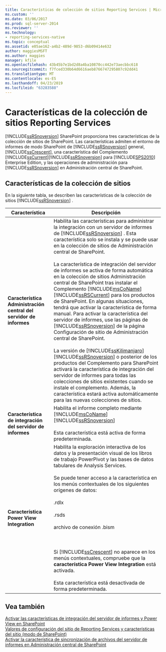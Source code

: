 ```yaml
---
title: Características de colección de sitios Reporting Services | Microsoft Docs
ms.custom: ''
ms.date: 03/06/2017
ms.prod: sql-server-2014
ms.reviewer: ''
ms.technology:
- reporting-services-native
ms.topic: conceptual
ms.assetid: e05ae162-a4b2-489d-9853-d6b09414e632
author: maggiesMSFT
ms.author: maggies
manager: kfile
ms.openlocfilehash: 43b45b7e1bd2d8a4ba10870cc442e73aecbbc618
ms.sourcegitcommit: f7fced330b64d6616aeb8766747295807c92dd41
ms.translationtype: MT
ms.contentlocale: es-ES
ms.lasthandoff: 04/23/2019
ms.locfileid: "63283588"
---
```

# <a name="reporting-services-site-collection-features"></a>Características de la colección de sitios Reporting Services
  [!INCLUDE[ssRSnoversion](../includes/ssrsnoversion-md.md)] SharePoint proporciona tres características de la colección de sitios de SharePoint. Las características admiten el entorno de informes de modo SharePoint de [!INCLUDE[ssRSnoversion](../includes/ssrsnoversion-md.md)] general, [!INCLUDE[ssCrescent](../includes/sscrescent-md.md)], una característica del Complemento [!INCLUDE[ssCurrent](../includes/sscurrent-md.md)][!INCLUDE[ssRSnoversion](../includes/ssrsnoversion-md.md)] para [!INCLUDE[SPS2010](../includes/sps2010-md.md)] Enterprise Edition, y las operaciones de administración para [!INCLUDE[ssRSnoversion](../includes/ssrsnoversion-md.md)] en Administración central de SharePoint.  
  
## <a name="site-collection-features"></a>Características de la colección de sitios  
 En la siguiente tabla, se describen las características de la colección de sitios [!INCLUDE[ssRSnoversion](../includes/ssrsnoversion-md.md)] .  
  
|Característica|Descripción|  
|-------------|-----------------|  
|**Característica Administración central del servidor de informes**|Habilita las características para administrar la integración con un servidor de informes de [!INCLUDE[ssRSnoversion](../includes/ssrsnoversion-md.md)] . Esta característica solo se instala y se puede usar en la colección de sitios de Administración central de SharePoint.<br /><br /> La característica de integración del servidor de informes se activa de forma automática en la colección de sitios Administración central de SharePoint tras instalar el Complemento [!INCLUDE[msCoName](../includes/msconame-md.md)] [!INCLUDE[ssRSCurrent](../includes/ssrscurrent-md.md)] para los productos de SharePoint. En algunas situaciones, tendrá que activar la característica de forma manual. Para activar la característica del servidor de informes, use las páginas de [!INCLUDE[ssRSnoversion](../includes/ssrsnoversion-md.md)] de la página Configuración de sitio de Administración central de SharePoint.<br /><br /> La versión de [!INCLUDE[ssKilimanjaro](../includes/sskilimanjaro-md.md)][!INCLUDE[ssRSnoversion](../includes/ssrsnoversion-md.md)] o posterior de los productos del Complemento para SharePoint activará la característica de integración del servidor de informes para todas las colecciones de sitios existentes cuando se instale el complemento. Además, la característica estará activa automáticamente para las nuevas colecciones de sitios.|  
|**Característica de integración del servidor de informes**|Habilita el informe completo mediante [!INCLUDE[msCoName](../includes/msconame-md.md)] [!INCLUDE[ssRSnoversion](../includes/ssrsnoversion-md.md)]<br /><br /> Esta característica está activa de forma predeterminada.|  
|**Característica Power View Integration**|Habilita la exploración interactiva de los datos y la presentación visual de los libros de trabajo PowerPivot y las bases de datos tabulares de Analysis Services.<br /><br /> Se puede tener acceso a la característica en los menús contextuales de los siguientes orígenes de datos:<br /><br /> .rdlx<br /><br /> .rsds<br /><br /> archivo de conexión .bism<br /><br /> <br /><br /> Si [!INCLUDE[ssCrescent](../includes/sscrescent-md.md)] no aparece en los menús contextuales, compruebe que la **característica Power View Integration** está activada.<br /><br /> Esta característica está desactivada de forma predeterminada.|  
  
## <a name="see-also"></a>Vea también  
 [Activar las características de integración del servidor de informes y Power View en SharePoint](activate-the-report-server-and-power-view-integration-features-in-sharepoint.md)   
 [Valores de configuración del sitio de Reporting Services y características del sitio &#40;modo de SharePoint&#41;](../../2014/reporting-services/reporting-services-site-settings-and-site-features-sharepoint-mode.md)   
 [Activar la característica de sincronización de archivos del servidor de informes en Administración central de SharePoint](../../2014/reporting-services/activate-report-server-file-sync-feature-sharepoint-central-administration.md)  
  
  
